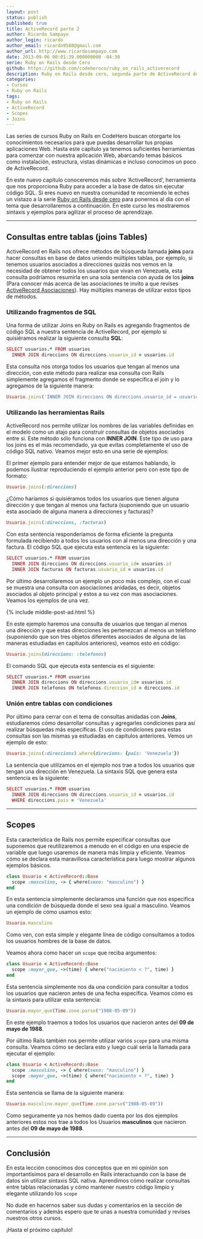 ```yaml
---
layout: post
status: publish
published: true
title: ActiveRecord parte 2
author: Ricardo Sampayo
author_login: ricardo
author_email: ricardo9588@gmail.com
author_url: http://www.ricardosampayo.com
date: 2013-09-06 00:01:39.000000000 -04:30
serie: Ruby on Rails desde Cero
github: https://github.com/codeheroco/ruby_on_rails_activerecord
description: Ruby on Rails desde cero, segunda parte de ActiveRecord donde describimos los Scopes y consultas de tablas asociadas (joins).
categories:
- Cursos
- Ruby on Rails
tags:
- Ruby on Rails
- ActiveRecord
- Scopes
- Joins
---
```

<p>Las series de cursos Ruby on Rails en CodeHero buscan otorgarte los conocimientos necesarios para que puedas desarrollar tus propias aplicaciones Web. Hasta este capítulo ya tenemos suficientes herramientas para comenzar con nuestra aplicación Web, abarcando temas básicos como instalación, estructura, vistas dinámicas e incluso conocimos un poco de ActiveRecord.</p>

<p>En este nuevo capítulo conoceremos más sobre ‘ActiveRecord’, herramienta que nos proporciona Ruby para acceder a la base de datos sin ejecutar código SQL. Si eres nuevo en nuestra comunidad te recomiendo le eches un vistazo a la serie <a href="http://codehero.co/series/ruby-on-rails-desde-cero/">Ruby on Rails desde cero</a> para ponernos al día con el tema que desarrollaremos a continuación. En este curso les mostraremos sintaxis y ejemplos para agilizar el proceso de aprendizaje.</p>

<hr />

<h2>Consultas entre tablas (joins Tables)</h2>

<p>ActiveRecord en Rails nos ofrece métodos de búsqueda llamada <strong>joins</strong> para hacer consultas en base de datos uniendo múltiples tablas, por ejemplo, si tenemos usuarios asociados a direcciones quizás nos vemos en la necesidad de obtener todos los usuarios que vivan en Venezuela, esta consulta podríamos resumirla en una sola sentencia con ayuda de los <strong>joins</strong> (Para conocer más acerca de las asociaciones te invito a que revises <a href="http://codehero.co/activerecord-asociaciones/">ActiveRecord Asociaciones</a>). Hay múltiples maneras de utilizar estos tipos de métodos.</p>

<h3>Utilizando fragmentos de SQL</h3>

<p>Una forma de utilizar Joins en Ruby on Rails es agregando fragmentos de código SQL a nuestra sentencia de ActiveRecord, por ejemplo si quisiéramos realizar la siguiente consulta <strong>SQL</strong>:</p>

```ruby
SELECT usuarios.* FROM usuarios
  INNER JOIN direccions ON direccions.usuario_id = usuarios.id
```

<p>Esta consulta nos otorga todos los usuarios que tengan al menos una dirección, con este método para realizar esa consulta con Rails simplemente agregamos el fragmento donde se especifica el join y lo agregamos de la siguiente manera:</p>

```ruby
Usuario.joins('INNER JOIN direccions ON direccions.usuario_id = usuarios.id')
```

<h3>Utilizando las herramientas Rails</h3>

<p>ActiveRecord nos permite utilizar los nombres de las variables definidas en el modelo como un atajo para construir consultas de objetos asociados entre si. Este método sólo funciona con <strong>INNER JOIN</strong>. Este tipo de uso para los joins es el más recomendado, ya que evitas completamente el uso de código SQL nativo. Veamos mejor esto en una serie de ejemplos:</p>

<p>El primer ejemplo para entender mejor de que estamos hablando, lo podemos ilustrar reproduciendo el ejemplo anterior pero con este tipo de formato:</p>

```ruby
Usuario.joins(:direccions)
```

<p>¿Cómo haríamos si quisiéramos todos los usuarios que tienen alguna dirección y que tengan al menos una factura (suponiendo que un usuario esta asociado de alguna manera a direcciones y facturas)?</p>

```ruby
Usuario.joins(:direccions, :facturas)
```

<p>Con esta sentencia responderíamos de forma eficiente la pregunta formulada recibiendo a todos los usuarios con al menos una dirección y una factura. El código SQL que ejecuta esta sentencia es la siguiente:</p>

```ruby
SELECT usuarios.* FROM usuarios
  INNER JOIN direccions ON direccions.usuario_id= usuarios.id
  INNER JOIN facturas ON facturas.usuario_id = usuarios.id
```

<p>Por último desarrollaremos un ejemplo un poco más complejo, con el cual se muestra una consulta con asociaciones anidadas, es decir, objetos asociados al objeto principal y estos a su vez con mas asociaciones. Veamos los ejemplos de una vez.</p>

{% include middle-post-ad.html %}

<p>En este ejemplo haremos una consulta de usuarios que tengan al menos una dirección y que estas direcciones les pertenezcan al menos un teléfono (suponiendo que son tres objetos diferentes asociados de alguna de las maneras estudiadas en capítulos anteriores), veamos esto en código:</p>

```ruby
Usuario.joins(direccions: :telefonos)
```

<p>El comando SQL que ejecuta esta sentencia es el siguiente:</p>

```ruby
SELECT usuarios.* FROM usuarios
  INNER JOIN direccions ON direccions.usuario_id= usuarios.id
  INNER JOIN telefonos ON telefonos.direccion_id = direccions.id
```

<h3>Unión entre tablas con condiciones</h3>

<p>Por último para cerrar con el tema de consultas anidadas con <strong>Joins</strong>, estudiaremos cómo desarrollar consultas y agregarles condiciones para así realizar búsquedas más específicas. El uso de condiciones para estas consultas son las mismas ya estudiadas en capítulos anteriores. Vemos un ejemplo de esto:</p>

```ruby
Usuario.joins(:direccions).where(direcions: {pais: 'Venezuela'})
```

<p>La sentencia que utilizamos en el ejemplo nos trae a todos los usuarios que tengan una dirección en Venezuela. La sintaxis SQL que genera esta sentencia es la siguiente:</p>

```ruby
SELECT usuarios.* FROM usuarios
  INNER JOIN direccions ON direccions.usuario_id = usuarios.id
  WHERE direccions.pais = 'Venezuela'
```

<hr />

<h2>Scopes</h2>

<p>Esta característica de Rails nos permite especificar consultas que suponemos que reutilizaremos a menudo en el código en una especie de variable que luego usaremos de manera más limpia y eficiente. Veamos cómo se declara esta maravillosa característica para luego mostrar algunos ejemplos básicos.</p>

```ruby
class Usuario < ActiveRecord::Base
  scope :masculino, -> { where(sexo: "masculino") }
end
```

<p>En esta sentencia simplemente declaramos una función que nos especifica una condición de búsqueda donde el sexo sea igual a masculino. Veamos un ejemplo de cómo usamos esto:</p>

```ruby
Usuario.masculino
```

<p>Como ven, con esta simple y elegante línea de código consultamos a todos los usuarios hombres de la base de datos.</p>

<p>Veamos ahora como hacer un <code>scope</code> que reciba argumentos:</p>

```ruby
class Usuario < ActiveRecord::Base
  scope :mayor_que, ->(time) { where("nacimiento < ?", time) }
end
```

<p>Esta sentencia simplemente nos da una condición para consultar a todos los usuarios que nacieron antes de una fecha específica. Veamos cómo es la sintaxis para utilizar esta sentencia:</p>

```ruby
Usuario.mayor_que(Time.zone.parse("1988-05-09"))
```

<p>En este ejemplo traemos a todos los usuarios que nacieron antes del <strong>09 de mayo de 1988</strong>.</p>

<p>Por último Rails también nos permite utilizar varios <code>scope</code> para una misma consulta. Veamos cómo se declara esto y luego cuál sería la llamada para ejecutar el ejemplo:</p>

```ruby
class Usuario < ActiveRecord::Base
  scope :masculino, -> { where(sexo: "masculino") }
  scope :mayor_que, ->(time) { where("nacimiento < ?", time) }
end
```

<p>Esta sentencia se llama de la siguiente manera:</p>

```ruby
Usuario.masculino.mayor_que(Time.zone.parse("1988-05-09"))
```

<p>Como seguramente ya nos hemos dado cuenta por los dos ejemplos anteriores estos nos trae a todos los Usuarios <strong>masculinos</strong> que nacieron antes del <strong>09 de mayo de 1988</strong>.</p>

<hr />

<h2>Conclusión</h2>

<p>En esta lección conocimos dos conceptos que en mi opinión son importantísimos para el desarrollo en Rails interactuando con la base de datos sin utilizar sintaxis SQL nativa. Aprendimos cómo realizar consultas entre tablas relacionadas y cómo mantener nuestro código limpio y elegante utilizando los <code>scope</code></p>

<p>No dude en hacernos saber sus dudas y comentarios en la sección de comentarios y además espero que te unas a nuestra comunidad y revises nuestros otros cursos.</p>

<p>¡Hasta el próximo capítulo!</p>
